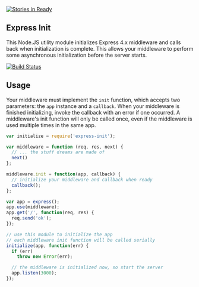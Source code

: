 [![Stories in Ready](https://badge.waffle.io/activeprospect/express-init.png?label=ready&title=Ready)](https://waffle.io/activeprospect/express-init)
## Express Init

This Node.JS utility module initializes Express 4.x middleware and calls back when initialization is complete. This allows
your middleware to perform some asynchronous initialization before the server starts.

[![Build Status](https://travis-ci.org/activeprospect/express-init.svg)](https://travis-ci.org/activeprospect/express-init)

## Usage

Your middleware must implement the `init` function, which accepts two parameters: the `app` instance and a `callback`.
When your middleware is finished initializing, invoke the callback with an error if one occurred. A middleware's init
function will only be called once, even if the middleware is used multiple times in the same app.

```javascript
var initialize = require('express-init');

var middleware = function (req, res, next) {
  // ... the stuff dreams are made of
  next()
};

middleware.init = function(app, callback) {
  // initialize your middleware and callback when ready
  callback();
};

var app = express();
app.use(middleware);
app.get('/', function(req, res) {
  req.send('ok');
});

// use this module to initialize the app
// each middleware init function will be called serially
initialize(app, function(err) {
  if (err)
    throw new Error(err);

  // the middleware is initialized now, so start the server
  app.listen(3000);
});
```
